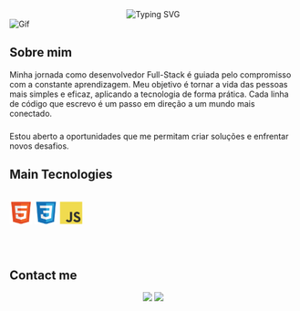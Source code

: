 <div align="center">
  <img src="https://readme-typing-svg.demolab.com?    font=Fira+Code&size=30&pause=1000&center=true&width=600&lines=Hello%2C+World. I'm+Lucas+Navarro;%3C+Web+developer+%2F%3E" alt="Typing SVG" />
</div>
  <img src="https://github-production-user-asset-6210df.s3.amazonaws.com/118318155/284219518-46963798-b037-4dc5-bb8d-be4f59035461.gif" alt="Gif">


## Sobre mim
Minha jornada como desenvolvedor Full-Stack é guiada pelo compromisso com a constante aprendizagem. Meu objetivo é tornar a vida das pessoas mais simples e eficaz, aplicando a tecnologia de forma prática. Cada linha de código que escrevo é um passo em direção a um mundo mais conectado.

### 
Estou aberto a oportunidades que me permitam criar soluções e enfrentar novos desafios.

## Main Tecnologies
<div style="display: inline_block"><br>
    <img align="center" alt="HTML5" height=40" width="40" src="https://github.com/devicons/devicon/blob/master/icons/html5/html5-original.svg"/> 
   <img align="center" alt="CSS3" height="40" width="40" src="https://github.com/devicons/devicon/blob/master/icons/css3/css3-original.svg">
   <img align="center" alt="JavaScript" height="40" width="40" src="https://github.com/devicons/devicon/blob/master/icons/javascript/javascript-original.svg">
</div>
                                                                               
</div>

<br><br>

## Contact me 

<div align="center"> 
   <a href="https://www.linkedin.com/in/lucas-scquiavon-359718248/" target="_blank"><img src="https://img.shields.io/badge/-LinkedIn-%230077B5?style=for-the-badge&logo=linkedin&logoColor=white" target="_blank"></a> 
     <a href = "mailto:navarrolucas0009@gmail.com"><img src="https://img.shields.io/badge/-Gmail-%23333?style=for-the-badge&logo=gmail&logoColor=white" target="_blank"></a>

      
  

 
 
<div align="center">

</div>
